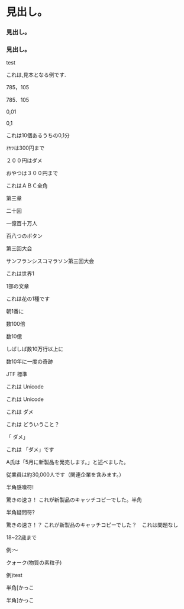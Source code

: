 # 見出し。

### 見出し。

### 見出し。
 test

これは,見本となる例です.

785，105

785．105

0,01

0,1

これは10個あるうちの0,1分

ｵﾔﾂは300円まで

２００円はダメ

おやつは３００円まで

これはＡＢＣ全角

第三章

二十回

一億百十万人

百八つのボタン

第三回大会

サンフランシスコマラソン第三回大会

これは世界1

1部の文章

これは花の1種です

朝1番に

数100倍

数10億

しばしば数10万行以上に

数10年に一度の奇跡

JTF 標準

これは Unicode

これは Unicode

これは ダメ

これは どういうこと？

「 ダメ」

これは 「ダメ」です

A氏は「5月に新製品を発売します。」と述べました。

従業員は約30,000人です（関連企業を含みます。）

半角感嘆符!

驚きの速さ！ これが新製品のキャッチコピーでした。半角　

半角疑問符?

驚きの速さ！？ これが新製品のキャッチコピーでした？　これは問題なし

18~22歳まで

例:〜

クォーク(物質の素粒子)

例)test

半角[かっこ

半角]かっこ